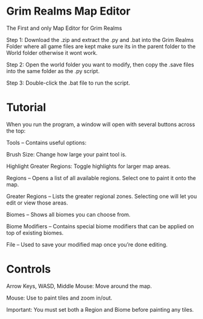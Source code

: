 # Grim Realms Map Editor
The First and only Map Editor for Grim Realms 

Step 1: Download the .zip and extract the .py and .bat into the Grim Realms Folder where all game files are kept make sure its in the parent folder to the World folder otherwise it wont work.

Step 2: Open the world folder you want to modify, then copy the .save files into the same folder as the .py script.

Step 3: Double-click the .bat file to run the script.

# Tutorial

When you run the program, a window will open with several buttons across the top:

Tools – Contains useful options:

Brush Size: Change how large your paint tool is.

Highlight Greater Regions: Toggle highlights for larger map areas.

Regions – Opens a list of all available regions. Select one to paint it onto the map.

Greater Regions – Lists the greater regional zones. Selecting one will let you edit or view those areas.

Biomes – Shows all biomes you can choose from.

Biome Modifiers – Contains special biome modifiers that can be applied on top of existing biomes.

File – Used to save your modified map once you’re done editing.

# Controls

Arrow Keys, WASD, Middle Mouse: Move around the map.

Mouse: Use to paint tiles and zoom in/out.

Important: You must set both a Region and Biome before painting any tiles.
